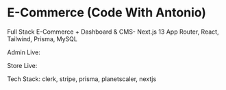 # E-Commerce (Code With Antonio)
Full Stack E-Commerce + Dashboard &amp; CMS- Next.js 13 App Router, React, Tailwind, Prisma, MySQL

Admin Live: 

Store Live: 

Tech Stack: clerk, stripe, prisma, planetscaler, nextjs
